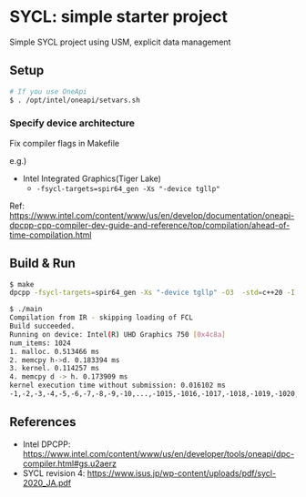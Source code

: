 # SYCL: simple starter project

Simple SYCL project using USM, explicit data management

## Setup

```sh
# If you use OneApi
$ . /opt/intel/oneapi/setvars.sh
```

### Specify device architecture

Fix compiler flags in Makefile

e.g.)
- Intel Integrated Graphics(Tiger Lake)
  - `-fsycl-targets=spir64_gen -Xs "-device tgllp"`

Ref: https://www.intel.com/content/www/us/en/develop/documentation/oneapi-dpcpp-cpp-compiler-dev-guide-and-reference/top/compilation/ahead-of-time-compilation.html

## Build & Run
```sh
$ make
dpcpp -fsycl-targets=spir64_gen -Xs "-device tgllp" -O3  -std=c++20 -I./include    main.cpp   -o main

$ ./main
Compilation from IR - skipping loading of FCL
Build succeeded.
Running on device: Intel(R) UHD Graphics 750 [0x4c8a]
num_items: 1024
1. malloc. 0.513466 ms
2. memcpy h->d. 0.183394 ms
3. kernel. 0.114257 ms
4. memcpy d -> h. 0.173909 ms
kernel execution time without submission: 0.016102 ms
-1,-2,-3,-4,-5,-6,-7,-8,-9,-10,...,-1015,-1016,-1017,-1018,-1019,-1020,-1021,-1022,-1023,-1024,

```

## References

- Intel DPCPP: https://www.intel.com/content/www/us/en/developer/tools/oneapi/dpc-compiler.html#gs.u2aerz
- SYCL revision 4: https://www.isus.jp/wp-content/uploads/pdf/sycl-2020_JA.pdf
